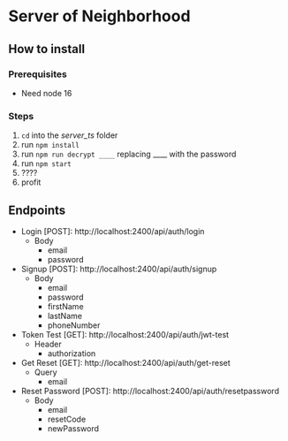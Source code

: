 # Server of Neighborhood

## How to install

### Prerequisites
- Need node 16

### Steps
1. `cd` into the *server_ts* folder
2. run `npm install`
3. run `npm run decrypt ____` replacing ____ with the password
5. run `npm start`
6. ????
7. profit

## Endpoints

- Login [POST]: http://localhost:2400/api/auth/login
    - Body
        - email
        - password
- Signup [POST]: http://localhost:2400/api/auth/signup
    - Body
        - email
        - password
        - firstName
        - lastName
        - phoneNumber
- Token Test [GET]: http://localhost:2400/api/auth/jwt-test
    - Header
        - authorization
- Get Reset [GET]: http://localhost:2400/api/auth/get-reset
    - Query
        - email
- Reset Password [POST]: http://localhost:2400/api/auth/resetpassword
    - Body
        - email
        - resetCode
        - newPassword
